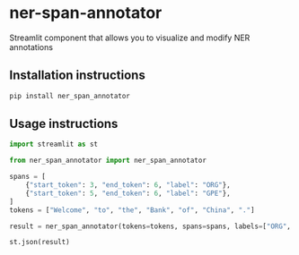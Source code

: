 # ner-span-annotator

Streamlit component that allows you to visualize and modify NER annotations

## Installation instructions

```sh
pip install ner_span_annotator
```

## Usage instructions

```python
import streamlit as st

from ner_span_annotator import ner_span_annotator

spans = [
    {"start_token": 3, "end_token": 6, "label": "ORG"},
    {"start_token": 5, "end_token": 6, "label": "GPE"},
]
tokens = ["Welcome", "to", "the", "Bank", "of", "China", "."]

result = ner_span_annotator(tokens=tokens, spans=spans, labels=["ORG", "GPE"])

st.json(result)
```
